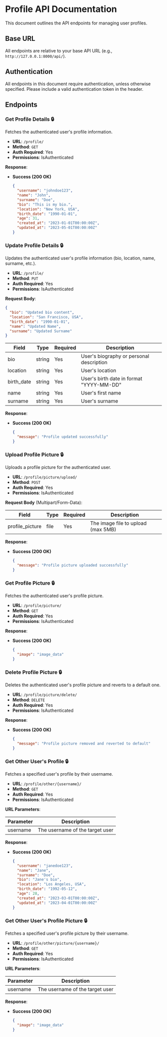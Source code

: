 
# Profile API Documentation

This document outlines the API endpoints for managing user profiles.

## Base URL

All endpoints are relative to your base API URL (e.g., `http://127.0.0.1:8000/api/`).

## Authentication

All endpoints in this document require authentication, unless otherwise specified. Please include a valid authentication token in the header.

## Endpoints

### Get Profile Details 🔒

Fetches the authenticated user's profile information.

- **URL**: `/profile/`
- **Method**: `GET`
- **Auth Required**: Yes
- **Permissions**: IsAuthenticated

**Response**:

- **Success (200 OK)**
  ```json
  {
    "username": "johndoe123",
    "name": "John",
    "surname": "Doe",
    "bio": "This is my bio.",
    "location": "New York, USA",
    "birth_date": "1990-01-01",
    "age": 31,
    "created_at": "2023-01-01T00:00:00Z",
    "updated_at": "2023-05-01T00:00:00Z"
  }
  ```

### Update Profile Details 🔒

Updates the authenticated user's profile information (bio, location, name, surname, etc.).

- **URL**: `/profile/`
- **Method**: `PUT`
- **Auth Required**: Yes
- **Permissions**: IsAuthenticated

**Request Body**:

```json
{
  "bio": "Updated bio content",
  "location": "San Francisco, USA",
  "birth_date": "1990-01-01",
  "name": "Updated Name",
  "surname": "Updated Surname"
}
```

| Field       | Type    | Required | Description                                      |
|-------------|---------|----------|--------------------------------------------------|
| bio         | string  | Yes      | User's biography or personal description         |
| location    | string  | Yes      | User's location                                  |
| birth_date  | string  | Yes      | User's birth date in format "YYYY-MM-DD"         |
| name        | string  | Yes      | User's first name                                |
| surname     | string  | Yes      | User's surname                                   |

**Response**:

- **Success (200 OK)**
  ```json
  {
    "message": "Profile updated successfully"
  }
  ```

### Upload Profile Picture 🔒

Uploads a profile picture for the authenticated user.

- **URL**: `/profile/picture/upload/`
- **Method**: `POST`
- **Auth Required**: Yes
- **Permissions**: IsAuthenticated

**Request Body** (Multipart/Form-Data):

| Field              | Type   | Required | Description                          |
|--------------------|--------|----------|--------------------------------------|
| profile_picture    | file   | Yes      | The image file to upload (max 5MB)   |

**Response**:

- **Success (200 OK)**
  ```json
  {
    "message": "Profile picture uploaded successfully"
  }
  ```

### Get Profile Picture 🔒

Fetches the authenticated user's profile picture.

- **URL**: `/profile/picture/`
- **Method**: `GET`
- **Auth Required**: Yes
- **Permissions**: IsAuthenticated

**Response**:

- **Success (200 OK)**
  ```json
  {
    "image": "image_data"
  }
  ```

### Delete Profile Picture 🔒

Deletes the authenticated user's profile picture and reverts to a default one.

- **URL**: `/profile/picture/delete/`
- **Method**: `DELETE`
- **Auth Required**: Yes
- **Permissions**: IsAuthenticated

**Response**:

- **Success (200 OK)**
  ```json
  {
    "message": "Profile picture removed and reverted to default"
  }
  ```

### Get Other User's Profile 🔒

Fetches a specified user's profile by their username.

- **URL**: `/profile/other/{username}/`
- **Method**: `GET`
- **Auth Required**: Yes
- **Permissions**: IsAuthenticated

**URL Parameters**:

| Parameter  | Description                |
|------------|----------------------------|
| username   | The username of the target user |

**Response**:

- **Success (200 OK)**
  ```json
  {
    "username": "janedoe123",
    "name": "Jane",
    "surname": "Doe",
    "bio": "Jane's bio",
    "location": "Los Angeles, USA",
    "birth_date": "1992-05-12",
    "age": 28,
    "created_at": "2023-03-01T00:00:00Z",
    "updated_at": "2023-04-01T00:00:00Z"
  }
  ```

### Get Other User's Profile Picture 🔒

Fetches a specified user's profile picture by their username.

- **URL**: `/profile/other/picture/{username}/`
- **Method**: `GET`
- **Auth Required**: Yes
- **Permissions**: IsAuthenticated

**URL Parameters**:

| Parameter  | Description                |
|------------|----------------------------|
| username   | The username of the target user |

**Response**:

- **Success (200 OK)**
  ```json
  {
    "image": "image_data"
  }
  ```
